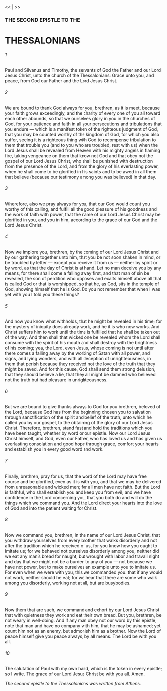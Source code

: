 <<   |   >>

### THE SECOND EPISTLE TO THE
# THESSALONIANS
###### 1

Paul and Silvanus and Timothy, the servants of God the Father and our Lord Jesus Christ, unto the church of the Thessalonians: Grace unto you, and peace, from God our Father and the Lord Jesus Christ.

###### 2
We are bound to thank God always for you, brethren, as it is meet, because your faith grows exceedingly, and the charity of every one of you all toward each other abounds, so that we ourselves glory in you in the churches of God, for your patience and faith in all your persecutions and tribulations that you endure — which is a manifest token of the righteous judgment of God, that you may be counted worthy of the kingdom of God, for which you also suffer, seeing it is a righteous thing with God to recompense tribulation to them that trouble you (and to you who are troubled, rest with us) when the Lord Jesus shall be revealed from Heaven with his mighty angels in flaming fire, taking vengeance on them that know not God and that obey not the gospel of our Lord Jesus Christ, who shall be punished with destruction from the presence of the Lord, and from the glory of his everlasting power, when he shall come to be glorified in his saints and to be awed in all them that believe (because our testimony among you was believed) in that day.

###### 3
Wherefore, also we pray always for you, that our God would count you worthy of this calling, and fulfill all the good pleasure of his goodness and the work of faith with power, that the name of our Lord Jesus Christ may be glorified in you, and you in him, according to the grace of our God and the Lord Jesus Christ.

###### 4
Now we implore you, brethren, by the coming of our Lord Jesus Christ and by our gathering together unto him, that you be not soon shaken in mind, or be troubled by letter — except you receive it from us — neither by spirit or by word, as that the day of Christ is at hand. Let no man deceive you by any means, for there shall come a falling away first, and that man of sin be revealed, the son of perdition who opposes and exalts himself above all that is called God or that is worshipped, so that he, as God, sits in the temple of God, showing himself that he is God. Do you not remember that when I was yet with you I told you these things?

###### 5
And now you know what withholds, that he might be revealed in his time; for the mystery of iniquity does already work, and he it is who now works. And Christ suffers him to work until the time is fulfilled that he shall be taken out of the way. And then shall that wicked one be revealed whom the Lord shall consume with the spirit of his mouth and shall destroy with the brightness of his coming; yea, the Lord, even Jesus, whose coming is not until after there comes a falling away by the working of Satan with all power, and signs, and lying wonders, and with all deception of unrighteousness, in them that perish because they received not the love of the truth that they might be saved. And for this cause, God shall send them strong delusion, that they should believe a lie, that they all might be damned who believed not the truth but had pleasure in unrighteousness.

###### 6
But we are bound to give thanks always to God for you brethren, beloved of the Lord, because God has from the beginning chosen you to salvation through sanctification of the spirit and belief of the truth, unto which he called you by our gospel, to the obtaining of the glory of our Lord Jesus Christ. Therefore, brethren, stand fast and hold the traditions which you have been taught, whether by word or our epistle. Now our Lord Jesus Christ himself, and God, even our Father, who has loved us and has given us everlasting consolation and good hope through grace, comfort your hearts and establish you in every good word and work.

###### 7
Finally, brethren, pray for us, that the word of the Lord may have free course and be glorified, even as it is with you, and that we may be delivered from unreasonable and wicked men; for all men have not faith. But the Lord is faithful, who shall establish you and keep you from evil; and we have confidence in the Lord concerning you, that you both do and will do the things which we command you. And the Lord direct your hearts into the love of God and into the patient waiting for Christ.

###### 8
Now we command you, brethren, in the name of our Lord Jesus Christ, that you withdraw yourselves from every brother that walks disorderly and not after the tradition which he received of us, for you know how you ought to imitate us; for we behaved not ourselves disorderly among you, neither did we eat any man’s bread for naught, but wrought with labor and travail night and day that we might not be a burden to any of you — not because we have not power, but to make ourselves an example unto you to imitate us. For even when we were with you, this we commanded you: that if any would not work, neither should he eat; for we hear that there are some who walk among you disorderly, working not at all, but are busybodies.

###### 9
Now them that are such, we command and exhort by our Lord Jesus Christ that with quietness they work and eat their own bread. But you, brethren, be not weary in well-doing. And if any man obey not our word by this epistle, note that man and have no company with him, that he may be ashamed; yet count him not as an enemy, but admonish him as a brother. Now the Lord of peace himself give you peace always, by all means. The Lord be with you all.

###### 10
The salutation of Paul with my own hand, which is the token in every epistle; so I write. The grace of our Lord Jesus Christ be with you all. Amen.


*The second epistle to the Thessalonians was written from Athens.*
